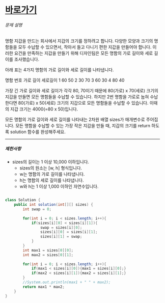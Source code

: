 
# [바로가기](https://school.programmers.co.kr/learn/courses/30/lessons/86491)

###### 문제 설명

명함 지갑을 만드는 회사에서 지갑의 크기를 정하려고 합니다. 다양한 모양과 크기의 명함들을 모두 수납할 수 있으면서, 작아서 들고 다니기 편한 지갑을 만들어야 합니다. 이러한 요건을 만족하는 지갑을 만들기 위해 디자인팀은 모든 명함의 가로 길이와 세로 길이를 조사했습니다.

아래 표는 4가지 명함의 가로 길이와 세로 길이를 나타냅니다.


명함 번호    가로 길이    세로길이
1                  60                50
2                  30                70
3                  60                30
4                  80                40


가장 긴 가로 길이와 세로 길이가 각각 80, 70이기 때문에 80(가로) x 70(세로) 크기의 지갑을 만들면 모든 명함들을 수납할 수 있습니다. 하지만 2번 명함을 가로로 눕혀 수납한다면 80(가로) x 50(세로) 크기의 지갑으로 모든 명함들을 수납할 수 있습니다. 이때의 지갑 크기는 4000(=80 x 50)입니다.

모든 명함의 가로 길이와 세로 길이를 나타내는 2차원 배열 sizes가 매개변수로 주어집니다. 모든 명함을 수납할 수 있는 가장 작은 지갑을 만들 때, 지갑의 크기를 return 하도록 solution 함수를 완성해주세요.

---

##### 제한사항

-   sizes의 길이는 1 이상 10,000 이하입니다.
    -   sizes의 원소는 [w, h] 형식입니다.
    -   w는 명함의 가로 길이를 나타냅니다.
    -   h는 명함의 세로 길이를 나타냅니다.
    -   w와 h는 1 이상 1,000 이하인 자연수입니다.

```java

class Solution {
    public int solution(int[][] sizes) {
        int swap = 0;
        
        for(int i = 0; i < sizes.length; i++){
            if(sizes[i][0] < sizes[i][1]){
                swap = sizes[i][0];
                sizes[i][0] = sizes[i][1];
                sizes[i][1] = swap;
            }
        }
        int max1 = sizes[0][0];
        int max2 = sizes[0][1];
        
        for(int i = 0; i < sizes.length; i++){
            if(max1 < sizes[i][0]){max1 = sizes[i][0];}
            if(max2 < sizes[i][1]){max2 = sizes[i][1];}
        }
        //System.out.println(max1 + " " + max2);
        return max1 * max2;
    }
}
```
